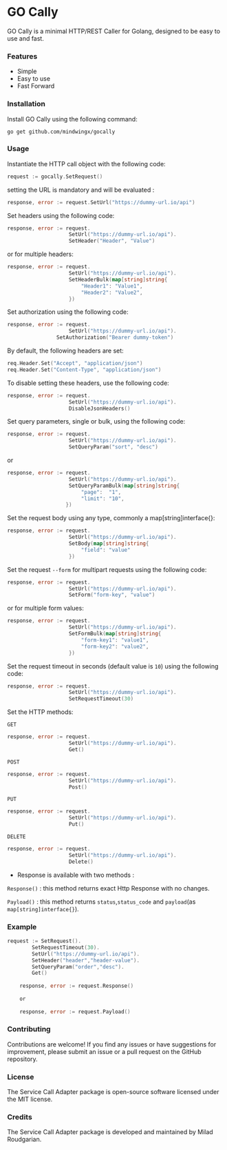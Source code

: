 # GO Cally

GO Cally is a minimal HTTP/REST Caller for Golang, designed to be easy to use and fast.

### Features

- Simple
- Easy to use
- Fast Forward

### Installation

Install GO Cally using the following command:

```
go get github.com/mindwingx/gocally
```

### Usage

Instantiate the HTTP call object with the following code:

```go
request := gocally.SetRequest()
```
setting the URL is mandatory and will be evaluated :
```go
response, error := request.SetUrl("https://dummy-url.io/api")
```
Set headers using the following code:

```go
response, error := request.
                    SetUrl("https://dummy-url.io/api").
                    SetHeader("Header", "Value")
```
or for multiple headers:
```go
response, error := request.
                    SetUrl("https://dummy-url.io/api").
                    SetHeaderBulk(map[string]string{
                        "Header1": "Value1",
                        "Header2": "Value2",
                    })
```
Set authorization using the following code:
```go
response, error := request.
                    SetUrl("https://dummy-url.io/api").
	            SetAuthorization("Bearer dummy-token")
```
By default, the following headers are set:
```go
req.Header.Set("Accept", "application/json")
req.Header.Set("Content-Type", "application/json")
```
To disable setting these headers, use the following code:
```go
response, error := request.
                    SetUrl("https://dummy-url.io/api").
                    DisableJsonHeaders()
```

Set query parameters, single or bulk, using the following code:
```go
response, error := request.
                    SetUrl("https://dummy-url.io/api").
                    SetQueryParam("sort", "desc")
```
or
```go
response, error := request.
                    SetUrl("https://dummy-url.io/api").
                    SetQueryParamBulk(map[string]string{
                        "page":  "1",
                        "limit": "10",
                   })
```

Set the request body using any type, commonly a map[string]interface{}:

```go
response, error := request.
                    SetUrl("https://dummy-url.io/api").
                    SetBody(map[string]string{
						"field": "value"
					})
```
Set the request `--form` for multipart requests using the following code:

```go
response, error := request.
                    SetUrl("https://dummy-url.io/api").
                    SetForm("form-key", "value")
```
or for multiple form values:

```go
response, error := request.
                    SetUrl("https://dummy-url.io/api").
                    SetFormBulk(map[string]string{
                        "form-key1": "value1",
                        "form-key2": "value2",
                    })
```
Set the request timeout in seconds (default value is `10`) using the following code:

```go
response, error := request.
                    SetUrl("https://dummy-url.io/api").
                    SetRequestTimeout(30)
```

Set the HTTP methods:

`GET`
```go
response, error := request.
                    SetUrl("https://dummy-url.io/api").
                    Get()
```
`POST`
```go
response, error := request.
                    SetUrl("https://dummy-url.io/api").
                    Post()
```
`PUT`
```go
response, error := request.
                    SetUrl("https://dummy-url.io/api").
                    Put()
```
`DELETE`
```go
response, error := request.
                    SetUrl("https://dummy-url.io/api").
                    Delete()
```
- Response is available with two methods :

`Response()` : this method returns exact Http Response with no changes. 

`Payload()` : this method returns `status`,`status_code` and `payload`(as `map[string]interface{}`). 

### Example

```go
request := SetRequest().
        SetRequestTimeout(30).
        SetUrl("https://dummy-url.io/api").
        SetHeader("header","header-value").
        SetQueryParam("order","desc").
        Get()
    
    response, error := request.Response()
	
	or
	
    response, error := request.Payload()
```

### Contributing

Contributions are welcome! If you find any issues or have suggestions for improvement, please submit an issue or a pull
request on the GitHub repository.

### License

The Service Call Adapter package is open-source software licensed under the MIT license.

### Credits

The Service Call Adapter package is developed and maintained by Milad Roudgarian.
